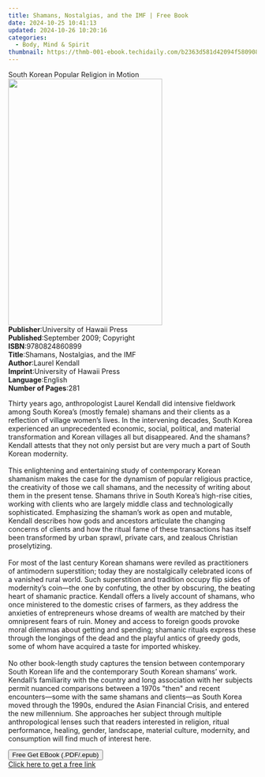 ```yaml
---
title: Shamans, Nostalgias, and the IMF | Free Book
date: 2024-10-25 10:41:13
updated: 2024-10-26 10:20:16
categories:
  - Body, Mind & Spirit
thumbnail: https://thmb-001-ebook.techidaily.com/b2363d581d42094f58090872f835c4b61aa822c64594c77ffd2615b241c42a00.jpg
---
```

<main id="book-container">
  <div class="flex flex-col">
    <div class="book-brief flex-1 py-6 px-4 sm:p-6 md:py-10 md:px-8">
      <!-- brief-->
      <div class="book-brief-main">South Korean Popular Religion in Motion</div>
    </div>
    <div
      class="book-meta-info flex-1 grid gap-4 col-start-1 col-end-3 row-start-1 sm:mb-6 sm:grid-cols-4 lg:gap-6 lg:col-start-2 lg:row-end-6 lg:row-span-6 lg:mb-0"
    >
      <div
        class="book-meta-info-left place-content-center mt-4 p-4 text-sm leading-6 col-start-2 col-span-2 dark:text-slate-400"
      >
        <img
          class="w-full h-500 object-cover rounded-lg sm:h-255 sm:col-span-2 lg:col-span-full"
          src="https://img-001-ebook.techidaily.com/37876168104e5171faea4dbfa28bfddced29d210c32adad0896cb9be5230bea6.jpg"
          alt=""
          width="312"
          height="500"
        />
      </div>
      <div
        class="book-meta-info-right mt-2 col-start-1 row-start-2 col-span-3 self-center"
      >
        <!-- meta data  -->
        <div class="flex flex-col px-4 md:px-8">
          <div class="flex-1">
            <strong>Publisher</strong>:<span class="px-2"
              >University of Hawaii Press</span
            >
          </div>
          <div class="flex-1">
            <strong>Published</strong>:<span class="px-2"
              >September 2009; Copyright</span
            >
          </div>
          <div class="flex-1">
            <strong>ISBN</strong>:<span class="px-2">9780824860899</span>
          </div>
          <div class="flex-1">
            <strong>Title</strong>:<span class="px-2"
              >Shamans, Nostalgias, and the IMF</span
            >
          </div>
          <div class="flex-1">
            <strong>Author</strong>:<span class="px-2">Laurel Kendall</span>
          </div>
          <div class="flex-1">
            <strong>Imprint</strong>:<span class="px-2"
              >University of Hawaii Press</span
            >
          </div>
          <div class="flex-1">
            <strong>Language</strong>:<span class="px-2">English</span>
          </div>
          <div class="flex-1">
            <strong>Number of Pages</strong>:<span class="px-2">281</span>
          </div>
        </div>
      </div>
    </div>
    <div class="book-description flex-1 py-6 px-4 sm:p-6 md:py-10 md:px-8">
      <div class="book-description-main">
        <div accordion-content="" id="description">
          <p>
            Thirty years ago, anthropologist Laurel Kendall did intensive
            fieldwork among South Korea’s (mostly female) shamans and their
            clients as a reflection of village women’s lives. In the intervening
            decades, South Korea experienced an unprecedented economic, social,
            political, and material transformation and Korean villages all but
            disappeared. And the shamans? Kendall attests that they not only
            persist but are very much a part of South Korean modernity.<br /><br />This
            enlightening and entertaining study of contemporary Korean shamanism
            makes the case for the dynamism of popular religious practice, the
            creativity of those we call shamans, and the necessity of writing
            about them in the present tense. Shamans thrive in South Korea’s
            high-rise cities, working with clients who are largely middle class
            and technologically sophisticated. Emphasizing the shaman’s work as
            open and mutable, Kendall describes how gods and ancestors
            articulate the changing concerns of clients and how the ritual fame
            of these transactions has itself been transformed by urban sprawl,
            private cars, and zealous Christian proselytizing.<br /><br />For
            most of the last century Korean shamans were reviled as
            practitioners of antimodern superstition; today they are
            nostalgically celebrated icons of a vanished rural world. Such
            superstition and tradition occupy flip sides of modernity’s coin—the
            one by confuting, the other by obscuring, the beating heart of
            shamanic practice. Kendall offers a lively account of shamans, who
            once ministered to the domestic crises of farmers, as they address
            the anxieties of entrepreneurs whose dreams of wealth are matched by
            their omnipresent fears of ruin. Money and access to foreign goods
            provoke moral dilemmas about getting and spending; shamanic rituals
            express these through the longings of the dead and the playful
            antics of greedy gods, some of whom have acquired a taste for
            imported whiskey. <br /><br />No other book-length study captures
            the tension between contemporary South Korean life and the
            contemporary South Korean shamans’ work. Kendall’s familiarity with
            the country and long association with her subjects permit nuanced
            comparisons between a 1970s "then" and recent encounters—some with
            the same shamans and clients—as South Korea moved through the 1990s,
            endured the Asian Financial Crisis, and entered the new millennium.
            She approaches her subject through multiple anthropological lenses
            such that readers interested in religion, ritual performance,
            healing, gender, landscape, material culture, modernity, and
            consumption will find much of interest here.
          </p>
        </div>
        <div class="accordion-fader"></div>
      </div>
    </div>
    <div class="book-excerpts flex-1 py-6 px-4 sm:p-6 md:py-10 md:px-8"></div>
    <div
      class="book-about-author flex-1 py-6 px-4 sm:p-6 md:py-10 md:px-8"
    ></div>
    <div class="book-free-get flex-1 py-6 px-4 sm:p-6 md:py-10 md:px-8">
      <button
        id="btn-free-get"
        class="bg-blue-500 hover:bg-blue-700 text-white font-bold py-2 px-4 rounded"
      >
        Free Get EBook (.PDF/.epub)
      </button>
      <div id="countdown-display" class="px-2 text-lg mt-2"></div>
      <a
        id="free-link"
        class="hidden bg-blue-500 hover:bg-blue-700 text-white font-bold py-2 px-4 rounded"
        href="https://www.ebooks.com/en-us/book/96330992/shamans-nostalgias-and-the-imf/laurel-kendall/"
        target="_blank"
        >Click here to get a free link</a
      >
    </div>
    <script>
      let countdownTime = 0;
      let countdownInterval = null;
      document
        .getElementById('btn-free-get')
        .addEventListener('click', startCountdown);
      function startCountdown() {
        countdownTime = new Date().getTime() + 60000 * 3;
        countdownInterval = setInterval(updateCountdown, 1000);
        document.getElementById('btn-free-get').disabled = true;
        document
          .getElementById('btn-free-get')
          .classList.add('bg-gray-500', 'cursor-not-allowed');
      }
      function updateCountdown() {
        let currentTime = new Date().getTime();
        let timeLeft = countdownTime - currentTime;
        let secondsLeft = Math.floor(timeLeft / 1000);
        document.getElementById('countdown-display').innerHTML =
          `Remaining time: ${secondsLeft} seconds.`;
        if (secondsLeft <= 0) {
          clearInterval(countdownInterval);
          document.getElementById('btn-free-get').classList.add('hidden');
          document.getElementById('free-link').classList.remove('hidden');
          document.getElementById('countdown-display').innerHTML = '';
        }
      }
    </script>
  </div>
</main>
